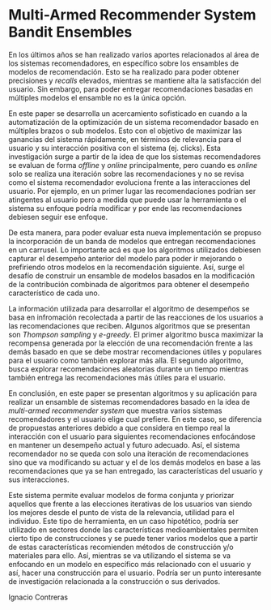 # Multi-Armed Recommender System Bandit Ensembles

En los últimos años se han realizado varios aportes relacionados al área de los sistemas recomendadores, en específico sobre los ensambles de modelos de recomendación. Esto se ha realizado para poder obtener precisiones y _recalls_ elevados, mientras se mantiene alta la satisfacción del usuario. Sin embargo, para poder entregar recomendaciones basadas en múltiples modelos el ensamble no es la única opción.

En este paper se desarrolla un acercamiento sofisticado en cuando a la automatización de la optimización de un sistema recomendador basado en múltiples brazos o sub modelos. Esto con el objetivo de maximizar las ganancias del sistema rápidamente, en términos de relevancia para el usuario y su interacción positiva con el sistema (ej. clicks). Esta investigación surge a partir de la idea de que los sistemas recomendadores se evaluan de forma _offline_ y _online_ principalmente, pero cuando es _online_ solo se realiza una iteración sobre las recomendaciones y no se revisa como el sistema recomendador evoluciona frente a las interacciones del usuario. Por ejemplo, en un primer lugar las recomendaciones podrían ser atingentes al usuario pero a medida que puede usar la herramienta o el sistema su enfoque podría modificar y por ende las recomendaciones debiesen seguir ese enfoque.

De esta manera, para poder evaluar esta nueva implementación se propuso la incorporación de un banda de modelos que entregan recomendaciones en un carrusel. Lo importante acá es que los algoritmos utilizados debiesen capturar el desempeño anterior del modelo para poder ir mejorando o prefiriendo otros modelos en la recomendación siguiente. Así, surge el desafío de construir un ensamble de modelos basados en la modificación de la contribución combinada de algoritmos para obtener el desempeño característico de cada uno. 

La información utilizada para desarrollar el algoritmo de desempeños se basa en infromación recolectada a partir de las reacciones de los usuarios a las recomendaciones que reciben. Algunos algoritmos que se presentan son _Thompson sampling_ y _e-greedy_. El primer algoritmo busca maximizar la recompensa generada por la elección de una recomendación frente a las demás basado en que se debe mostrar recomendaciones útiles y populares para el usuario como también explorar más alla. El segundo algoritmo, busca explorar recomendaciones aleatorias durante un tiempo mientras también entrega las recomendaciones más útiles para el usuario.

En conclusión, en este paper se presentan algoritmos y su aplicación para realizar un ensamble de sistemas recomendadores basado en la idea de _multi-armed recommender system_ que muestra varios sistemas recomendadores y el usuario elige cual prefiere. En este caso, se diferencia de propuestas anteriores debido a que considera en tiempo real la interacción con el usuario para siguientes recomendaciones enfocándose en mantener un desempeño actual y futuro adecuado. Así, el sistema recomendador no se queda con solo una iteración de recomendaciones sino que va modificando su actuar y el de los demás modelos en base a las recomendaciones que ya se han entregado, las características del usuario y sus interacciones.

Este sistema permite evaluar modelos de forma conjunta y priorizar aquellos que frente a las elecciones iterativas de los usuarios van siendo los mejores desde el punto de vista de la relevancia, utilidad para el individuo. Este tipo de herramienta, en un caso hipotético, podría ser utilizado en sectores donde las características medioambientales permiten cierto tipo de construcciones y se puede tener varios modelos que a partir de estas características recomienden métodos de construcción y/o materiales para ello. Así, mientras se va utilizando el sistema se va enfocando en un modelo en específico más relacionado con el usuario y así, hacer una construcción para el usuario. Podría ser un punto interesante de investigación relacionada a la construcción o sus derivados.


Ignacio Contreras